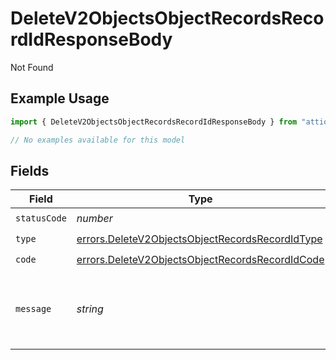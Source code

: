 # DeleteV2ObjectsObjectRecordsRecordIdResponseBody

Not Found

## Example Usage

```typescript
import { DeleteV2ObjectsObjectRecordsRecordIdResponseBody } from "attio-js/models/errors";

// No examples available for this model
```

## Fields

| Field                                                                                                              | Type                                                                                                               | Required                                                                                                           | Description                                                                                                        | Example                                                                                                            |
| ------------------------------------------------------------------------------------------------------------------ | ------------------------------------------------------------------------------------------------------------------ | ------------------------------------------------------------------------------------------------------------------ | ------------------------------------------------------------------------------------------------------------------ | ------------------------------------------------------------------------------------------------------------------ |
| `statusCode`                                                                                                       | *number*                                                                                                           | :heavy_check_mark:                                                                                                 | N/A                                                                                                                |                                                                                                                    |
| `type`                                                                                                             | [errors.DeleteV2ObjectsObjectRecordsRecordIdType](../../models/errors/deletev2objectsobjectrecordsrecordidtype.md) | :heavy_check_mark:                                                                                                 | N/A                                                                                                                |                                                                                                                    |
| `code`                                                                                                             | [errors.DeleteV2ObjectsObjectRecordsRecordIdCode](../../models/errors/deletev2objectsobjectrecordsrecordidcode.md) | :heavy_check_mark:                                                                                                 | N/A                                                                                                                |                                                                                                                    |
| `message`                                                                                                          | *string*                                                                                                           | :heavy_check_mark:                                                                                                 | N/A                                                                                                                | Record with ID "891dcbfc-9141-415d-9b2a-2238a6cc012d" not found.                                                   |